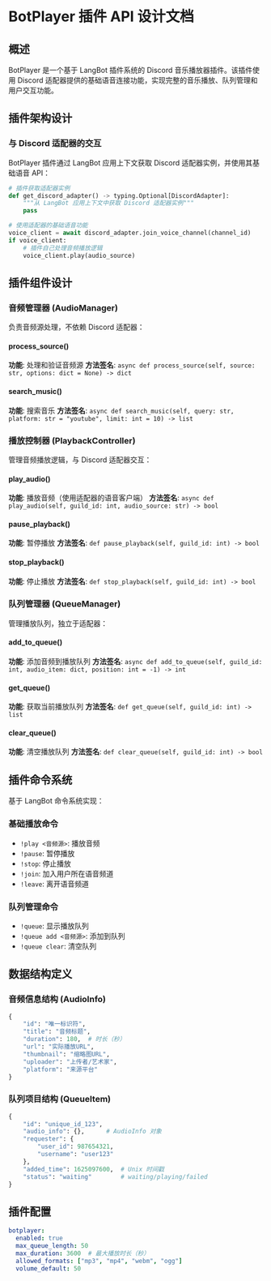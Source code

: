 # BotPlayer 插件 API 设计文档

## 概述

BotPlayer 是一个基于 LangBot 插件系统的 Discord 音乐播放器插件。该插件使用 Discord 适配器提供的基础语音连接功能，实现完整的音乐播放、队列管理和用户交互功能。

## 插件架构设计

### 与 Discord 适配器的交互

BotPlayer 插件通过 LangBot 应用上下文获取 Discord 适配器实例，并使用其基础语音 API：

```python
# 插件获取适配器实例
def get_discord_adapter() -> typing.Optional[DiscordAdapter]:
    """从 LangBot 应用上下文中获取 Discord 适配器实例"""
    pass

# 使用适配器的基础语音功能
voice_client = await discord_adapter.join_voice_channel(channel_id)
if voice_client:
    # 插件自己处理音频播放逻辑
    voice_client.play(audio_source)
```

## 插件组件设计

### 音频管理器 (AudioManager)

负责音频源处理，不依赖 Discord 适配器：

#### process_source()
**功能**: 处理和验证音频源
**方法签名**: `async def process_source(self, source: str, options: dict = None) -> dict`

#### search_music()
**功能**: 搜索音乐
**方法签名**: `async def search_music(self, query: str, platform: str = "youtube", limit: int = 10) -> list`

### 播放控制器 (PlaybackController)

管理音频播放逻辑，与 Discord 适配器交互：

#### play_audio()
**功能**: 播放音频（使用适配器的语音客户端）
**方法签名**: `async def play_audio(self, guild_id: int, audio_source: str) -> bool`

#### pause_playback()
**功能**: 暂停播放
**方法签名**: `def pause_playback(self, guild_id: int) -> bool`

#### stop_playback()
**功能**: 停止播放
**方法签名**: `def stop_playback(self, guild_id: int) -> bool`

### 队列管理器 (QueueManager)

管理播放队列，独立于适配器：

#### add_to_queue()
**功能**: 添加音频到播放队列
**方法签名**: `async def add_to_queue(self, guild_id: int, audio_item: dict, position: int = -1) -> int`

#### get_queue()
**功能**: 获取当前播放队列
**方法签名**: `def get_queue(self, guild_id: int) -> list`

#### clear_queue()
**功能**: 清空播放队列
**方法签名**: `def clear_queue(self, guild_id: int) -> bool`

## 插件命令系统

基于 LangBot 命令系统实现：

### 基础播放命令
- `!play <音频源>`: 播放音频
- `!pause`: 暂停播放
- `!stop`: 停止播放
- `!join`: 加入用户所在语音频道
- `!leave`: 离开语音频道

### 队列管理命令
- `!queue`: 显示播放队列
- `!queue add <音频源>`: 添加到队列
- `!queue clear`: 清空队列

## 数据结构定义

### 音频信息结构 (AudioInfo)
```python
{
    "id": "唯一标识符",
    "title": "音频标题",
    "duration": 180,  # 时长（秒）
    "url": "实际播放URL",
    "thumbnail": "缩略图URL",
    "uploader": "上传者/艺术家",
    "platform": "来源平台"
}
```

### 队列项目结构 (QueueItem)
```python
{
    "id": "unique_id_123",
    "audio_info": {},      # AudioInfo 对象
    "requester": {
        "user_id": 987654321,
        "username": "user123"
    },
    "added_time": 1625097600,  # Unix 时间戳
    "status": "waiting"        # waiting/playing/failed
}
```

## 插件配置

```yaml
botplayer:
  enabled: true
  max_queue_length: 50
  max_duration: 3600  # 最大播放时长（秒）
  allowed_formats: ["mp3", "mp4", "webm", "ogg"]
  volume_default: 50
```
